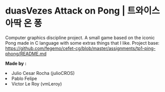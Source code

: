 # duasVezes Attack on Pong | **트와이스 아딱 온 퐁**

Computer graphics discipline project. A small game based on the iconic Pong made in C language with some extras things that I like.
Project base: https://github.com/fegemo/cefet-cg/blob/master/assignments/tp1-ping-phong/README.md

**Made by :**
<li> Julio Cesar Rocha (julioCROS)</li> 
<li>Pablo Felipe </li>
<li>Victor Le Roy (vmLeroy) </li>
